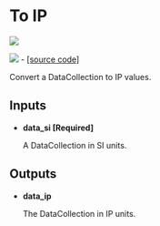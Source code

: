 # To IP

![](../../images/components/To\_IP.png)

![](<../../images/icons/To\_IP (1).png>) - [\[source code\]](https://github.com/ladybug-tools/ladybug-grasshopper/blob/master/ladybug\_grasshopper/src/LB%20To%20IP.py)

Convert a DataCollection to IP values.

## Inputs

*   **data\_si \[Required]**

    A DataCollection in SI units.&#x20;

## Outputs

*   **data\_ip**

    The DataCollection in IP units.&#x20;
